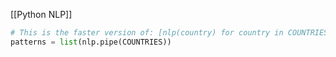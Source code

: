 [[Python NLP]]

```python
# This is the faster version of: [nlp(country) for country in COUNTRIES]
patterns = list(nlp.pipe(COUNTRIES))
```

